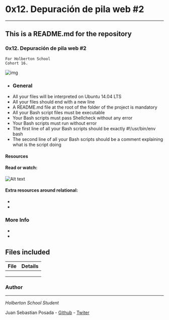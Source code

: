 # 0x12. Depuración de pila web #2
***
## This is a README.md for the repository
### 0x12. Depuración de pila web #2
```
For Holberton School
Cohort 16.
```
![img](https://s3.amazonaws.com/intranet-projects-files/holbertonschool-sysadmin_devops/287/99littlebugsinthecode-holberton.jpg)
* ### General
* All your files will be interpreted on Ubuntu 14.04 LTS
* All your files should end with a new line
* A README.md file at the root of the folder of the project is mandatory
* All your Bash script files must be executable
* Your Bash scripts must pass Shellcheck without any error
* Your Bash scripts must run without error
* The first line of all your Bash scripts should be exactly #!/usr/bin/env bash
* The second line of all your Bash scripts should be a comment explaining what is the script doing

#### Resources
#### Read or watch:

![Alt text]()

#### Extra resources around relational:

*
*

### More Info

*
*

## Files included

| File                 | Details                                    |
|--------------------- | ------------------------------------------ |
| []() |	       |
| []() |	       |
| []() |	       |


### Author
***
*Holberton School Student*

Juan Sebastian Posada  - [Github](https://github.com/Juansepo13) - [Twiter](https://twitter.com/@JuanSeb35904130)
